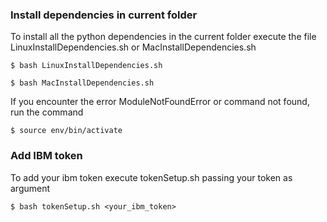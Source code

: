 ### Install dependencies in current folder

To install all the python dependencies in the current folder execute the file LinuxInstallDependencies.sh or MacInstallDependencies.sh

`$ bash LinuxInstallDependencies.sh`

`$ bash MacInstallDependencies.sh`

If you encounter the error ModuleNotFoundError or command not found, run the command

`$ source env/bin/activate`

### Add IBM token 

To add your ibm token execute tokenSetup.sh passing your token as argument

`$ bash tokenSetup.sh <your_ibm_token>`
